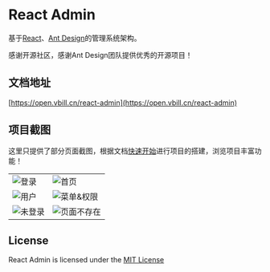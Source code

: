 # React Admin
基于[React](https://reactjs.org)、[Ant Design](https://ant.design/)的管理系统架构。

感谢开源社区，感谢Ant Design团队提供优秀的开源项目！

## 文档地址
[https://open.vbill.cn/react-admin](https://open.vbill.cn/react-admin)

## 项目截图
这里只提供了部分页面截图，根据文档[快速开始](https://open.vbill.cn/react-admin/START.html)进行项目的搭建，浏览项目丰富功能！

<table>
    <tr>
        <td><img src="https://open.vbill.cn/react-admin/imgs/login.jpg" alt="登录"/></td>
        <td><img src="https://open.vbill.cn/react-admin/imgs/home.jpg" alt="首页"/></td>
    </tr>
    <tr>
        <td><img src="https://open.vbill.cn/react-admin/imgs/users.jpg" alt="用户"/></td>
        <td><img src="https://open.vbill.cn/react-admin/imgs/menu.jpg" alt="菜单&权限"/></td>
    </tr>
    <tr>
        <td><img src="https://open.vbill.cn/react-admin/imgs/401.jpg" alt="未登录"/></td>
        <td><img src="https://open.vbill.cn/react-admin/imgs/404.jpg" alt="页面不存在"/></td>
    </tr>
</table>

## License

React Admin is licensed under the [MIT License](https://github.com/marmelab/react-admin/blob/master/LICENSE.md)
